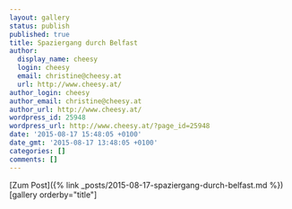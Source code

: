 ```yaml
---
layout: gallery
status: publish
published: true
title: Spaziergang durch Belfast
author:
  display_name: cheesy
  login: cheesy
  email: christine@cheesy.at
  url: http://www.cheesy.at/
author_login: cheesy
author_email: christine@cheesy.at
author_url: http://www.cheesy.at/
wordpress_id: 25948
wordpress_url: http://www.cheesy.at/?page_id=25948
date: '2015-08-17 15:48:05 +0100'
date_gmt: '2015-08-17 13:48:05 +0100'
categories: []
comments: []
---
```


[Zum Post]({% link _posts/2015-08-17-spaziergang-durch-belfast.md %})
[gallery orderby="title"]
